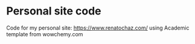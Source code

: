 # Personal site code

Code for my personal site: https://www.renatochaz.com/ using Academic template from wowchemy.com

